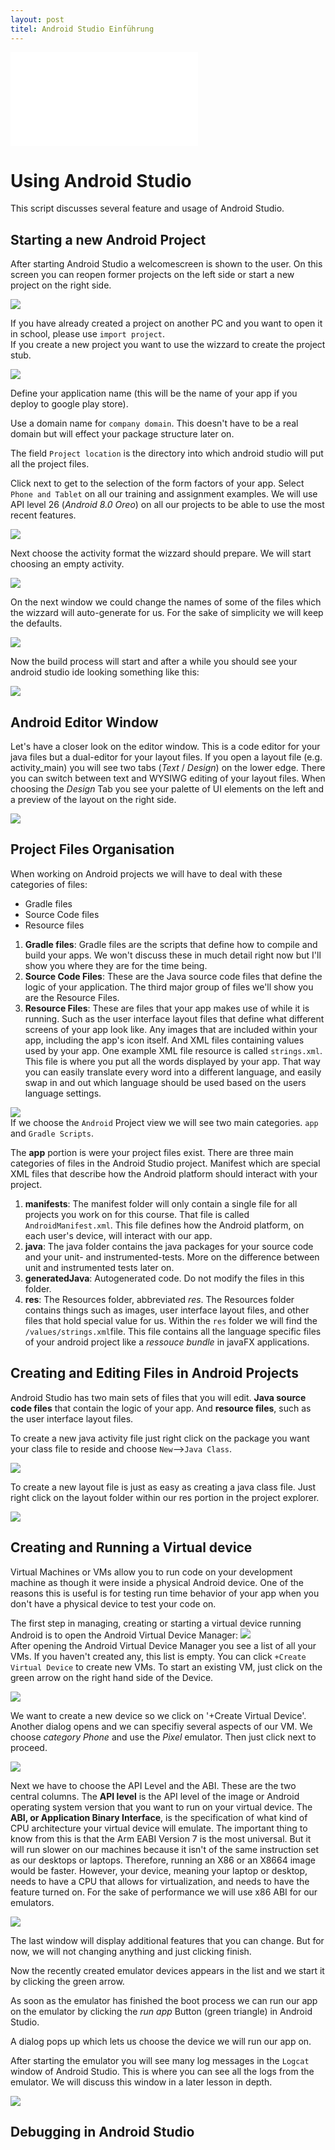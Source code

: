 ```yaml
---
layout: post
titel: Android Studio Einführung
---
```


![Home](../README.md)

# Using Android Studio

This script discusses several feature and usage of Android Studio.

## Starting a new Android Project
After starting Android Studio a welcomescreen is shown to the user. On this screen you can reopen former projects on the left side or start a new project on the right side.

![](assets/010_Using_Android_Studio-6b1f135b.png)

If you have already created a project on another PC and you want to open it in school, please use `import project`.  
If you create a new project you want to use the wizzard to create the project stub.

![](assets/010_Using_Android_Studio-59438fd2.png)

Define your application name (this will be the name of your app if you deploy to google play store).

Use a domain name for `company domain`. This doesn't have to be a real domain but will effect your package structure later on.

The field `Project location` is the directory into which android studio will put all the project files.

Click next to get to the selection of the form factors of your app. Select `Phone and Tablet` on all our training and assignment examples. We will use API level 26 (_Android 8.0 Oreo_) on all our projects to be able to use the most recent features.

![](assets/010_Using_Android_Studio-7b652617.png)

Next choose the activity format the wizzard should prepare. We will start choosing an empty activity.

![](assets/010_Using_Android_Studio-82b62079.png)

On the next window we could change the names of some of the files which the wizzard will auto-generate for us. For the sake of simplicity we will keep the defaults.

![](assets/010_Using_Android_Studio-a77e64c1.png)

Now the build process will start and after a while you should see your android studio ide looking something like this:

![](assets/010_Using_Android_Studio-fd137914.png)

## Android Editor Window

Let's have a closer look on the editor window. This is a code editor for your java files but a dual-editor for your layout files. If you open a layout file (e.g. activity_main) you will see two tabs (_Text_ / _Design_) on the lower edge. There you can switch between text and WYSIWG editing of your layout files. When choosing the _Design_ Tab you see your palette of UI elements on the left and a preview of the layout on the right side.

![](assets/010_Using_Android_Studio-0fef02e7.png)

## Project Files Organisation

When working on Android projects we will have to deal with these categories of files:

 - Gradle files
 - Source Code files
 - Resource files

1. __Gradle files__: Gradle files are the scripts that define how to compile and build your apps. We won't discuss these in much detail right now but I'll show you where they are for the time being.
1. __Source Code Files__: These are the Java source code files that define the logic of your application. The third major group of files we'll show you are the Resource Files.
1. __Resource Files__: These are files that your app makes use of while it is running. Such as the user interface layout files that define what different screens of your app look like. Any images that are included within your app, including the app's icon itself. And XML files containing values used by your app. One example XML file resource is called `strings.xml`. This file is where you put all the words displayed by your app. That way you can easily translate every word into a different language, and easily swap in and out which language should be used based on the users language settings.

![](assets/010_Using_Android_Studio-c127b03d.png)   
If we choose the `Android` Project view we will see two main categories. `app` and `Gradle Scripts`.

The __app__ portion is were your project files exist. There are three main categories of files in the Android Studio project. Manifest which are special XML files that describe how the Android platform should interact with your project.

1. __manifests__:  The manifest folder will only contain a single file for all projects you work on for this course. That file is called `AndroidManifest.xml`. This file defines how the Android platform, on each user's device, will interact with our app.
1. __java__: The java folder contains the java packages for your source code and your unit- and instrumented-tests. More on the difference between unit and instrumented tests later on.
1. __generatedJava__: Autogenerated code. Do not modify the files in this folder.  
1. __res__: The Resources folder, abbreviated _res_. The Resources folder contains things such as images, user interface layout files, and other files that hold special value for us. Within the `res` folder we will find the `/values/strings.xml`file. This file contains all the language specific files of your android project like a _ressouce bundle_ in javaFX applications.

## Creating and Editing Files in Android Projects

Android Studio has two main sets of files that you will edit. __Java source code files__ that contain the logic of your app. And __resource files__, such as the user interface layout files.

To create a new java activity file just right click on the package you want your class file to reside and choose `New`-->`Java Class`.

![](assets/010_Using_Android_Studio-5e849906.png)

To create a new layout file is just as easy as creating a java class file. Just right click on the layout folder within our res portion in the project explorer.

![](assets/010_Using_Android_Studio-1a22b2bf.png)

## Creating and Running a Virtual device
Virtual Machines or VMs allow you to run code on your development machine as though it were inside a physical Android device. One of the reasons this is useful is for testing run time behavior of your app when you don't have a physical device to test your code on.

The first step in managing, creating or starting a virtual device running Android is to open the Android Virtual Device Manager:
![](assets/010_Using_Android_Studio-4cd72670.png)  
After opening the Android Virtual Device Manager you see a list of all your VMs. If you haven't created any, this list is empty. You can click `+Create Virtual Device` to create new VMs. To start an existing VM, just click on the green arrow on the right hand side of the Device.

![](assets/010_Using_Android_Studio-e2fffe54.png)

We want to create a new device so we click on '+Create Virtual Device'. Another dialog opens and we can specifiy several aspects of our VM. We choose _category Phone_ and use the _Pixel_ emulator. Then just click next to proceed.

![](assets/010_Using_Android_Studio-99ef73af.png)

Next we have to choose the API Level and the ABI. These are the two central columns. The __API level__ is the API level of the image or Android operating system version that you want to run on your virtual device. The __ABI, or Application Binary Interface__, is the specification of what kind of CPU architecture your virtual device will emulate. The important thing to know from this is that the Arm EABI Version 7 is the most universal. But it will run slower on our machines because it isn't of the same instruction set as our desktops or laptops. Therefore, running an X86 or an X8664 image would be faster. However, your device, meaning your laptop or desktop, needs to have a CPU that allows for virtualization, and needs to have the feature turned on. For the sake of performance we will use x86 ABI for our emulators.

![](assets/010_Using_Android_Studio-2d46e724.png)

The last window will display additional features that you can change. But for now, we will not changing anything and just clicking finish.

Now the recently created emulator devices appears in the list and we start it by clicking the green arrow.

As soon as the emulator has finished the boot process we can run our app on the emulator by clicking the _run app_ Button (green triangle) in Android Studio.

A dialog pops up which lets us choose the device we will run our app on.

After starting the emulator you will see many log messages in the `Logcat` window of Android Studio. This is where you can see all the logs from the emulator. We will discuss this window in a later lesson in depth.

![](assets/010_Using_Android_Studio-83e98955.png)

## Debugging in Android Studio  
